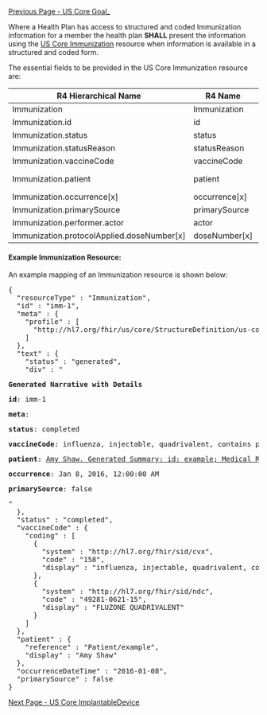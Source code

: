 <!-- USCoreImmunization.md {% comment %}
*****************************************************************************************
*                            WARNING: DO NOT EDIT THIS FILE                             *
*                                                                                       *
* This file is generated by SUSHI. Any edits you make to this file will be overwritten. *
*                                                                                       *
* To change the contents of this file, edit the original source file at:                *
* ig-data/input/pagecontent/DataMapping/USCoreImmunization.md                           *
*****************************************************************************************
{% endcomment %} -->
[Previous Page - US Core Goal_](USCoreGoal_.html)

Where a Health Plan has access to structured and coded Immunization information for a member the health plan **SHALL** present the information using the [US Core Immunization](http://hl7.org/fhir/us/core/StructureDefinition-us-core-immunization.html) resource when information is available in a structured and coded form.

The essential fields to be provided in the US Core Immunization resource are:

| R4 Hierarchical Name                       | R4 Name       | Card. | Type                                                      |
|--------------------------------------------|---------------|-------|-----------------------------------------------------------|
| Immunization                               | Immunization  | 0..*  |                                                           |
| Immunization.id                            | id            | 0..1  | id                                                        |
| Immunization.status                        | status        | 1..1  | code                                                      |
| Immunization.statusReason                  | statusReason  | 0..1  | CodeableConcept                                           |
| Immunization.vaccineCode                   | vaccineCode   | 1..1  | CodeableConcept                                           |
| Immunization.patient                       | patient       | 1..1  | Reference(US Core Patient Profile)                        |
| Immunization.occurrence[x]                 | occurrence[x] | 1..1  | dateTime, string                                          |
| Immunization.primarySource                 | primarySource | 1..1  | boolean                                                   |
| Immunization.performer.actor               | actor         | 1..1  | Reference(Practitioner | PractitionerRole | Organization) |
| Immunization.protocolApplied.doseNumber[x] | doseNumber[x] | 1..1  | positiveInt, string                                       |


#### Example Immunization Resource:

An example mapping of an Immunization resource is shown below:

<pre>
{
  "resourceType" : "Immunization",
  "id" : "imm-1",
  "meta" : {
    "profile" : [
      "http://hl7.org/fhir/us/core/StructureDefinition/us-core-immunization"
    ]
  },
  "text" : {
    "status" : "generated",
    "div" : "<div xmlns=\"http://www.w3.org/1999/xhtml\"><p><b>Generated Narrative with Details</b></p><p><b>id</b>: imm-1</p><p><b>meta</b>: </p><p><b>status</b>: completed</p><p><b>vaccineCode</b>: influenza, injectable, quadrivalent, contains preservative <span style=\"background: LightGoldenRodYellow\">(Details : {http://hl7.org/fhir/sid/cvx code '158' = 'influenza, injectable, quadrivalent', given as 'influenza, injectable, quadrivalent, contains preservative'}; {http://hl7.org/fhir/sid/ndc code '49281-0621-15' = '49281-0621-15', given as 'FLUZONE QUADRIVALENT'})</span></p><p><b>patient</b>: <a href=\"Patient-example.html\">Amy Shaw. Generated Summary: id: example; Medical Record Number = 1032702 (USUAL); active; Amy V. Shaw ; ph: 555-555-5555(HOME), amy.shaw@example.com; gender: female; birthDate: Feb 20, 2007</a></p><p><b>occurrence</b>: Jan 8, 2016, 12:00:00 AM</p><p><b>primarySource</b>: false</p></div>"
  },
  "status" : "completed",
  "vaccineCode" : {
    "coding" : [
      {
        "system" : "http://hl7.org/fhir/sid/cvx",
        "code" : "158",
        "display" : "influenza, injectable, quadrivalent, contains preservative"
      },
      {
        "system" : "http://hl7.org/fhir/sid/ndc",
        "code" : "49281-0621-15",
        "display" : "FLUZONE QUADRIVALENT"
      }
    ]
  },
  "patient" : {
    "reference" : "Patient/example",
    "display" : "Amy Shaw"
  },
  "occurrenceDateTime" : "2016-01-08",
  "primarySource" : false
}
</pre>



[Next Page - US Core ImplantableDevice](USCoreImplantableDevice.html)